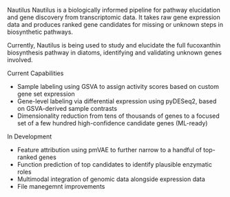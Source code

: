 Nautilus
Nautilus is a biologically informed pipeline for pathway elucidation and gene discovery from transcriptomic data.
It takes raw gene expression data and produces ranked gene candidates for missing or unknown steps in biosynthetic pathways.

Currently, Nautilus is being used to study and elucidate the full fucoxanthin biosynthesis pathway in diatoms, identifying and validating unknown genes involved.

Current Capabilities
 - Sample labeling using GSVA to assign activity scores based on custom gene set expression
 - Gene-level labeling via differential expression using pyDESeq2, based on GSVA-derived sample contrasts
 - Dimensionality reduction from tens of thousands of genes to a focused set of a few hundred high-confidence candidate genes (ML-ready)

In Development
 - Feature attribution using pmVAE to further narrow to a handful of top-ranked genes
 - Function prediction of top candidates to identify plausible enzymatic roles
 - Multimodal integration of genomic data alongside expression data
 - File manegemnt improvements
